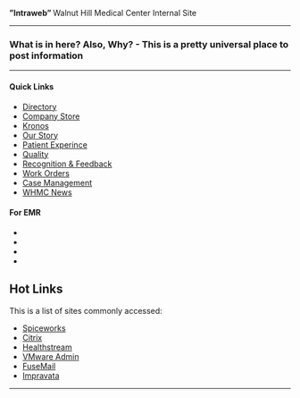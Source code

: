 ﻿<p class="lead">
	<strong>”Intraweb” </strong> Walnut Hill Medical Center Internal Site
</p>

<hr/>
<h3> What is in here? Also, Why? - This is a pretty universal place to post information </h3>
<hr/>
<div class=row>
<div class=col-third>

#### Quick Links

* [Directory](Info/Phones.md)
* [Company Store](Info/thin_reimage.md)
* [Kronos](Info/Busy_Overhead.md)
* [Our Story](Info/Multiple_Output_Formats.md)
* [Patient Experince](Info/Multilanguage.md)
* [Quality](Info/Live_mode.md)
* [Recognition & Feedback](Info/Static_Site_Generation.md)
* [Work Orders](Info/Table_of_contents.md)
* [Case Management](Info/Table_of_contents.md)
* [WHMC News](Info/Table_of_contents.md)

</div>
<div class=col-third>

#### For EMR

* []()
* 
* 
* 

</div>
<div class=col-third>

## Hot Links

This is a list of sites commonly accessed:

* [Spiceworks](http://s-4609pw1-spice:9675/pro_users/login#)
* [Citrix](https://www.asp.siemensmedical.com/isc/10152/Citrix/AccessPlatform/auth/login.aspx)
* [Healthstream](http://www.healthstream.com/hlc/whmc)
* [VMware Admin](https://vdiview1/admin/?userLoggedOut=true#/pool/ProdClinical)
* [FuseMail](https://mc.fusemail.com/)
* [Impravata](https://vdiimpva1.whphdom.local/sso/administrator.html)

</div>
</div>

<hr/>




